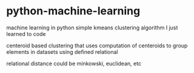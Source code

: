 python-machine-learning
=======================

machine learning in python
 simple kmeans clustering algorithm I just learned to code

centeroid based clustering that uses computation of centeroids to group elements in datasets using defined relational 

relational distance could be minkowski, euclidean, etc
